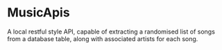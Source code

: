 # MusicApis
A local restful style API, capable of extracting a randomised list of songs from a database table, along with associated artists for each song.
